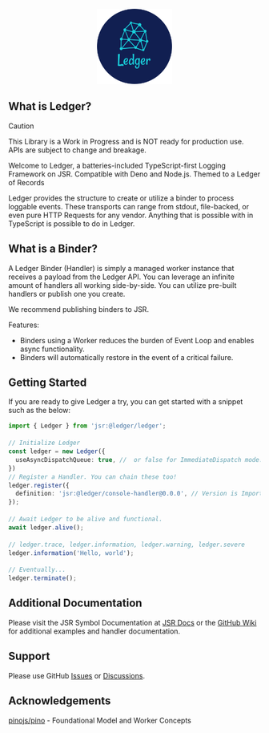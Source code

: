 <p align="center">
  <img style="border-radius=50%" height="150" src="./.github/asset/cover_base.png">
</p>

## What is Ledger?

> [!CAUTION]
> This Library is a Work in Progress and is NOT ready for production use. APIs are subject to change and breakage.

Welcome to Ledger, a batteries-included TypeScript-first Logging Framework on JSR. Compatible with Deno and Node.js. Themed to a Ledger of Records

Ledger provides the structure to create or utilize a binder to process loggable events. These transports can range from stdout, file-backed, or even pure HTTP Requests for any vendor. Anything that is possible with in TypeScript is possible to do in Ledger.

## What is a Binder?

A Ledger Binder (Handler) is simply a managed worker instance that receives a payload from the Ledger API. You can leverage an infinite amount of handlers all working side-by-side. You can utilize pre-built handlers or publish one you create.

We recommend publishing binders to JSR.

Features:

- Binders using a Worker reduces the burden of Event Loop and enables async functionality.
- Binders will automatically restore in the event of a critical failure.

## Getting Started

If you are ready to give Ledger a try, you can get started with a snippet such as the below:

```ts
import { Ledger } from 'jsr:@ledger/ledger';

// Initialize Ledger
const ledger = new Ledger({
  useAsyncDispatchQueue: true, //  or false for ImmediateDispatch mode.
})
// Register a Handler. You can chain these too!
ledger.register({
  definition: 'jsr:@ledger/console-handler@0.0.0', // Version is Important. Please verify the latest version. See: https://jsr.io/@ledger for official handlers.
});

// Await Ledger to be alive and functional.
await ledger.alive();

// ledger.trace, ledger.information, ledger.warning, ledger.severe
ledger.information('Hello, world');

// Eventually...
ledger.terminate();
```

## Additional Documentation

Please visit the JSR Symbol Documentation at [JSR Docs](https://jsr.io/@ledger/ledger/doc) or the [GitHub Wiki](https://github.com/TSLedger/ledger/wiki) for additional examples and handler documentation.

## Support

Please use GitHub [Issues](https://github.com/TSLedger/ledger/issues) or [Discussions](https://github.com/TSLedger/ledger/discussions).

## Acknowledgements

[pinojs/pino](https://github.com/pinojs/pino) - Foundational Model and Worker Concepts
